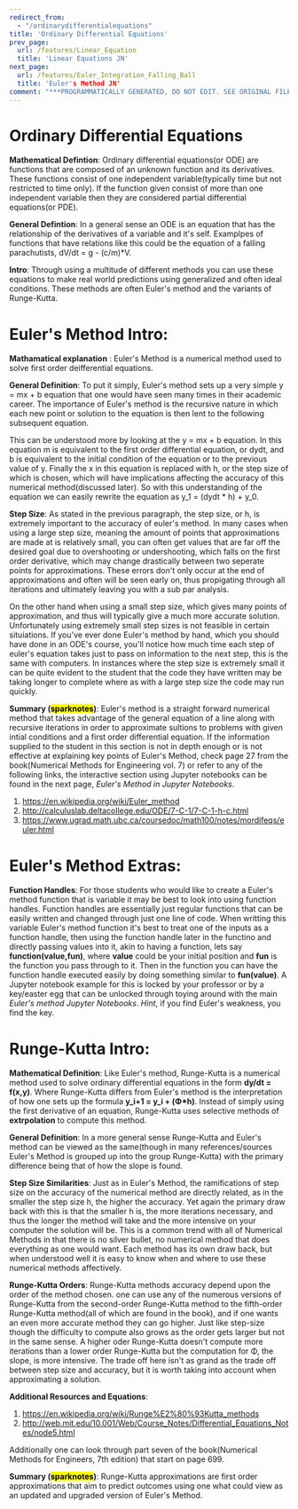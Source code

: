 ```yaml
---
redirect_from:
  - "/ordinarydifferentialequations"
title: 'Ordinary Differential Equations'
prev_page:
  url: /features/Linear_Equation
  title: 'Linear Equations JN'
next_page:
  url: /features/Euler_Integration_Falling_Ball
  title: 'Euler's Method JN'
comment: "***PROGRAMMATICALLY GENERATED, DO NOT EDIT. SEE ORIGINAL FILES IN /content***"
---
```

# **Ordinary Differential Equations** 

**Mathematical Defintion**:
Ordinary differential equations(or ODE) are functions that are composed of an unknown function and its derivatives. These functions consist of one independent variable(typically time but not restricted to time only). If the function given consist of more than one independent variable then they are considered partial differential equations(or PDE).

 **General Defintion**: In a general sense an ODE is an equation that has the relationship of the derivatives of a variable and it's self. Examplpes of functions that have relations like this could be the equation of a falling parachutists, dV/dt = g - (c/m)*V.

**Intro**:  Through using a multitude of different methods you can use these equations to make real world predictions using generalized and often ideal conditions. These methods are often Euler's method and the variants of Runge-Kutta. 

# **Euler's Method Intro:**

  **Mathamatical explanation** : Euler's Method is a numerical method used to solve first order deifferential equations. 

  **General Definition**: To put it simply, Euler's method sets up a very simple y = mx + b equation that one would have seen many times in their academic career. The importance of Euler's method is the recursive nature in which each new point or solution to the equation is then lent to the following subsequent equation. 

  This can be understood more by looking at the y = mx + b equation. In this equation m is equivalent to the first order differential equation, or dydt, and b is equivalent to the initial condition of the equation or to the previous value of y. Finally the x in this equation is replaced with h, or the step size of which is chosen, which will have implications affecting the accuracy of this numerical method(discussed later). So with this understanding of the equation we can easily rewrite the equation as y_1 = (dydt * h) + y_0.

**Step Size**: As stated in the previous paragraph, the step size, or h, is extremely important to the accuracy of euler's method. In many cases when using a large step size, meaning the amount of points that approximations are made at is relatively small, you can often get values that are far off the desired goal due to overshooting or undershooting, which falls on the first order derivative, which may change drastically between two seperate points for approximations. These errors don't only occur at the end of approximations and often will be seen early on, thus propigating through all iterations and ultimately leaving you with a sub par analysis.

On the other hand when using a small step size, which gives many points of approximation, and thus will typically give a much more accurate solution. Unfortunately using extremely small step sizes is not feasible in certain situiations. If you've ever done Euler's method by hand, which you should have done in an ODE's course, you'll notice how much time each step of euler's equation takes just to pass on information to the next step, this is the same with computers. In instances where the step size is extremely small it can be quite evident to the student that the code they have written may be taking longer to complete where as with a large step size the code may run quickly. 

**Summary (<mark>sparknotes</mark>)**: Euler's method is a straight forward numerical method that takes advantage of the general equation of a line along with recursive iterations in order to approximate sultions to problems with given intial conditions and a first order differential equation. If the information supplied to the student in this section is not in depth enough or is not effective at explaining key points of Euler's Method, check page 27 from the book(Numerical Methods for Engineering vol. 7) or refer to any of the following links, the interactive section using Jupyter notebooks can be found in the next page, *Euler's Method in Jupyter Notebooks*.

 1) https://en.wikipedia.org/wiki/Euler_method
 2) http://calculuslab.deltacollege.edu/ODE/7-C-1/7-C-1-h-c.html
 3) https://www.ugrad.math.ubc.ca/coursedoc/math100/notes/mordifeqs/euler.html


# **Euler's Method Extras:**

**Function Handles**: For those students who would like to create a Euler's method function that is variable it may be best to look into using function handles. Function handles are essentially just regular functions that can be easily written and changed through just one line of code. When writting this variable Euler's method function it's best to treat one of the inputs as a function handle, then using the function handle later in the functino and directly passing values into it, akin to having a function, lets say **function(value,fun)**, where **value** could be your initial position and **fun** is the function you pass through to it. Then in the function you can have the function handle executed easily by doing something similar to **fun(value)**. A Jupyter notebook example for this is locked by your professor or by a key/easter egg that can be unlocked through toying around with the main *Euler's method Jupyter Notebooks*. *Hint*, if you find Euler's weakness, you find the key.

# **Runge-Kutta Intro**: 

**Mathematical Definition**: Like Euler's method, Runge-Kutta is a numerical method used to solve ordinary differential equations in the form **dy/dt = f(x,y)**. Where Runge-Kutta differs from Euler's method is the interpretation of how one sets up the formula **y_i+1 = y_i + (Φ*h)**. Instead of simply using the first derivative of an equation, Runge-Kutta uses selective methods of **extrpolation** to compute this method.

**General Definition**: In a more general sense Runge-Kutta and Euler's method can be viewed as the same(though in many references/sources Euler's Method is grouped up into the group Runge-Kutta) with the primary difference being that of how the slope is found. 

**Step Size Similarities**: Just as in Euler's Method, the ramifications of step size on the accuracy of the numerical method are directly related, as in the smaller the step size h, the higher the accuracy. Yet again the primary draw back with this is that the smaller h is, the more iterations necessary, and thus the longer the method will take and the more intensive on your computer the solution will be. This is a common trend with all of Numerical Methods in that there is no silver bullet, no numerical method that does everything as one would want. Each method has its own draw back, but when understood well it is easy to know when and where to use these numerical methods affectively.

**Runge-Kutta Orders**: Runge-Kutta methods accuracy depend upon the order of the method chosen. one can use any of the numerous versions of Runge-Kutta from the second-order Runge-Kutta method to the fifth-order Runge-Kutta method(all of which are found in the book), and if one wants an even more accurate method they can go higher. Just like step-size though the difficulty to compute also grows as the order gets larger but not in the same sense. A higher oder Runge-Kutta doesn't compute more iterations than a lower order Runge-Kutta but the computation for Φ, the slope, is more intensive. The trade off here isn't as grand as the trade off between step size and accuracy, but it is worth taking into account when approximating a solution. 

**Additional Resources and Equations**: 
1) https://en.wikipedia.org/wiki/Runge%E2%80%93Kutta_methods
2) http://web.mit.edu/10.001/Web/Course_Notes/Differential_Equations_Notes/node5.html

Additionally one can look through part seven of the book(Numerical Methods for Engineers, 7th edition) that start on page 699.


**Summary (<mark>sparknotes</mark>)**: Runge-Kutta approximations are first order approximations that aim to predict outcomes using one what could view as an updated and upgraded version of Euler's Method. 



